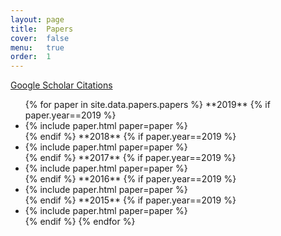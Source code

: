 ```yaml
---
layout: page
title:  Papers
cover:  false
menu:   true
order:  1
---
```


[Google Scholar Citations](https://scholar.google.com/citations?user=fXsHJXkAAAAJ)
<ul>
{% for paper in site.data.papers.papers %}
  **2019**
 {% if paper.year==2019 %}
  <li>{% include paper.html paper=paper %}</li>
 {% endif %}
  **2018**
 {% if paper.year==2019 %}
  <li>{% include paper.html paper=paper %}</li>
 {% endif %} 
  **2017**
 {% if paper.year==2019 %}
  <li>{% include paper.html paper=paper %}</li>
 {% endif %} 
  **2016**
 {% if paper.year==2019 %}
  <li>{% include paper.html paper=paper %}</li>
 {% endif %}
   **2015**
 {% if paper.year==2019 %}
  <li>{% include paper.html paper=paper %}</li>
 {% endif %}
{% endfor %}
</ul>

